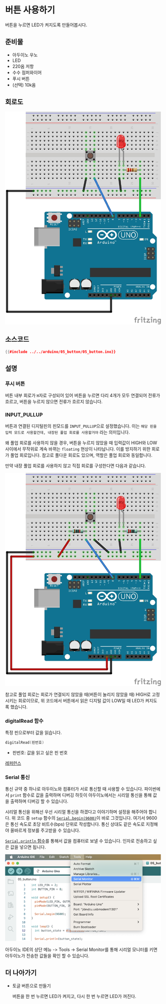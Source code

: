 # 버튼 사용하기

버튼을 누르면 LED가 켜지도록 만들어봅시다.

## 준비물
- 아두이노 우노
- LED
- 220옴 저항
- 수수 점퍼와이어
- 푸시 버튼
- (선택) 10k옴

## 회로도
![](images/05_button.jpg)

## 소스코드
```cpp
{{#include ../../arduino/05_button/05_button.ino}}
```

## 설명

### 푸시 버튼

버튼 내부 회로가 `H`자로 구성되어 있어 버튼을 누르면
다리 4개가 모두 연결되어 전류가 흐르고, 버튼을 누르지 않으면 전류가 흐르지 않습니다.

### INPUT_PULLUP

버튼과 연결된 디지털핀의 핀모드를 `INPUT_PULLUP`으로 설정했습니다. 
이는 `해당 핀을 입력 모드로 사용할건데, 내장된 풀업 회로를 사용할거야` 라는 의미입니다.

왜 풀업 회로를 사용하지 않을 경우, 버튼을 누르지 않았을 때 입력값이 HIGH와 LOW 사이에서 무작위로 계속 바뀌는 `floating` 현상이 나타납니다. 이를 방지하기 위한 회로가 풀업 회로입니다. 참고로 풀다운 회로도 있으며, 역할은 풀업 회로와 동일합니다.

만약 내장 풀업 회로를 사용하지 않고 직접 회로를 구성한다면 다음과 같습니다.

![](images/05_button_pullup.jpg)

참고로 풀업 회로는 회로가 연결되지 않았을 때(버튼이 눌리지 않았을 때) HIGH로 고정시키는 회로이므로,
위 코드에서 버튼에서 읽은 디지털 값이 LOW일 때 LED가 켜지도록 했습니다.

### digitalRead 함수
특정 핀으로부터 값을 읽습니다.
```cpp
digitalRead(핀번호)
```
- 핀번호: 값을 읽고 싶은 핀 번호

[레퍼런스](https://www.arduino.cc/reference/en/language/functions/digital-io/digitalread/)

### Serial 통신
통신 규약 중 하나로 아두이노와 컴퓨터가 서로 통신할 때 사용할 수 있습니다.
파이썬에서 `print` 함수로 값을 출력하며 디버깅 하듯이 아두이노에서는 시리얼 통신을 통해 값을 출력하며 디버깅 할 수 있습니다.

시리얼 통신을 위해선 우선 시리얼 통신을 하겠다고 이야기하며 설정을 해주어야 합니다.
위 코드 중 `setup` 함수의 [`Serial.begin(9600)`](https://www.arduino.cc/reference/en/language/functions/communication/serial/begin/)이 바로 그것입니다.
여기서 9600은 통신 속도로 초당 비트수(bps) 단위로 작성합니다. 통신 상대도 같은 속도로 지정해야 올바르게 정보를 주고받을 수 있습니다.

[`Serial.println` 함수](https://www.arduino.cc/reference/en/language/functions/communication/serial/println/)를 통해서
값을 컴퓨터로 보낼 수 있습니다. 인자로 전송하고 싶은 값을 넣으면 됩니다.

![](images/05_serialmonitor.png)

아두이노 IDE의 상단 메뉴 -> Tools -> Serial Monitor를 통해 시리얼 모니터를 키면 아두이노가 전송한 값들을 확인 할 수 있습니다.


## 더 나아가기

- 토글 버튼으로 만들기

  버튼을 한 번 누르면 LED가 켜지고, 다시 한 번 누르면 LED가 꺼진다.

